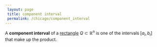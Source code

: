```yaml
---
 layout: page
 title: component interval
 permalink: /chicago/component_interval
---
```

A **component interval** of a [rectangle](https://mathgloss.github.io/MathGloss/rectangle) $Q \subset \mathbb R^n$ is one of the intervals $[a_i,b_i]$ that make up the product.

